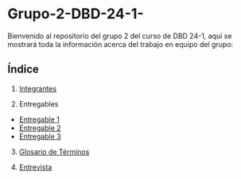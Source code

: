 # Grupo-2-DBD-24-1-

Bienvenido al repositorio del grupo 2 del curso de DBD 24-1, aquí se mostrará toda la información acerca del trabajo en equipo del grupo:
## Índice
1. [Integrantes](Presentacion1/integrantes.md)

2. Entregables
- [Entregable 1](Entregables/Entregable1/Detalles.md)
- [Entregable 2](Entregables/Entregable2/Entregable2.md)
- [Entregable 3](Entregables/Entregable3/Requerimientos.md)

3. [Glosario de Términos](Glosario.md)

4. [Entrevista](Entrevistas/ActaReunion.md)


   

